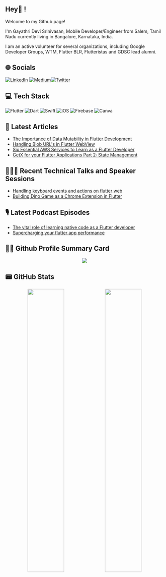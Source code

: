 ## Hey👋 !

Welcome to my Github page!

I'm Gayathri Devi Srinivasan, Mobile Developer/Engineer from  Salem, Tamil Nadu currently living in  Bangalore, Karnataka, India.

I am an active volunteer for several organizations, including Google Developer Groups, WTM, Flutter BLR, Flutteristas and GDSC lead alumni.

## 🌐 Socials

[![LinkedIn](https://img.shields.io/badge/LinkedIn-0077B5?style=for-the-badge&logo=linkedin&logoColor=white)](https://www.linkedin.com/in/gayathri-devi-srinivasan-961bbb147/) [![Medium](https://img.shields.io/badge/Medium-12100E?style=for-the-badge&logo=medium&logoColor=white)](https://medium.com/@gayuga)[![Twitter](https://img.shields.io/badge/Twitter-1DA1F2.svg?style=for-the-badge&logo=Twitter&logoColor=white)](https://twitter.com/gayuga99)

## 💻 Tech Stack

![Flutter](https://img.shields.io/badge/Flutter-%2302569B.svg?style=for-the-badge&logo=Flutter&logoColor=white) ![Dart](https://img.shields.io/badge/dart-%230175C2.svg?style=for-the-badge&logo=dart&logoColor=white) ![Swift](https://img.shields.io/badge/swift-F54A2A?style=for-the-badge&logo=swift&logoColor=white) ![iOS](https://img.shields.io/badge/iOS-000000?style=for-the-badge&logo=ios&logoColor=white) ![Firebase](https://img.shields.io/badge/firebase-%23039BE5.svg?style=for-the-badge&logo=firebase) ![Canva](https://img.shields.io/badge/Canva-%2300C4CC.svg?style=for-the-badge&logo=Canva&logoColor=white)

## 📝 Latest Articles

- [The Importance of Data Mutability in Flutter Development](https://gayathridevisrinivasan.hashnode.dev/the-importance-of-data-mutability-in-flutter-development)
- [Handling Blob URL's in Flutter WebView](https://gayathridevisrinivasan.hashnode.dev/handling-blob-urls-in-flutter-webview-1)
- [Six Essential AWS Services to Learn as a Flutter Developer](https://gayathridevisrinivasan.hashnode.dev/six-essential-aws-services-to-learn-as-a-flutter-developer)
- [GetX for your Flutter Applications Part 2: State Management](https://techblog.geekyants.com/getx-for-your-flutter-applications-part-2-state-management)

## 👩🏻‍🏫 Recent Technical Talks and Speaker Sessions
- [Handling keyboard events and actions on flutter web](https://twitter.com/gayuga99/status/1623872070135459840?s=20)
- [Building Dino Game as a Chrome Extension in Flutter](https://twitter.com/gayuga99/status/1601909968143515650?s=20)

## 🎙️ Latest Podcast Episodes
- [The vital role of learning native code as a Flutter developer](https://twitter.com/geekyants/status/1596048229916807168?s=20)
- [Supercharging your flutter app performance](https://twitter.com/i/spaces/1rmxPkOLBqYJN)

## 👩‍💻 Github Profile Summary Card
<p align="center">
  <img src="https://github-profile-summary-cards.vercel.app/api/cards/profile-details?username=gayathrideviga&theme=dark"/>
</p>

## 📟 GitHub Stats
<p align="center">
	<img width="48%" src="https://github-readme-stats.vercel.app/api?username=gayathrideviga&show_icons=true&theme=dark" />
	<img width="48%" src="https://github-readme-streak-stats.herokuapp.com/?user=gayathrideviga&theme=dark" />
</p>

